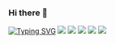 ### Hi there 👋
[![Typing SVG](https://readme-typing-svg.herokuapp.com?font=Fira+Code&pause=1000&width=435&lines=I'm+backend+developer)](https://git.io/typing-svg)
![](http://github-profile-summary-cards.vercel.app/api/cards/profile-details?username=egorgeberleyn&theme=nord_dark)
![](http://github-profile-summary-cards.vercel.app/api/cards/repos-per-language?username=egorgeberleyn&theme=nord_dark)
![](http://github-profile-summary-cards.vercel.app/api/cards/most-commit-language?username=egorgeberleyn&theme=nord_dark)
![](http://github-profile-summary-cards.vercel.app/api/cards/stats?username=egorgeberleyn&theme=nord_dark)
![](http://github-profile-summary-cards.vercel.app/api/cards/productive-time?username=egorgeberleyn&theme=nord_dark&utcOffset=8)
<!--
**egorgeberleyn/egorgeberleyn** is a ✨ _special_ ✨ repository because its `README.md` (this file) appears on your GitHub profile.

Here are some ideas to get you started:

- 🔭 I’m currently working on ...
- 🌱 I’m currently learning ...
- 👯 I’m looking to collaborate on ...
- 🤔 I’m looking for help with ...
- 💬 Ask me about ...
- 📫 How to reach me: ...
- 😄 Pronouns: ...
- ⚡ Fun fact: ...
-->
